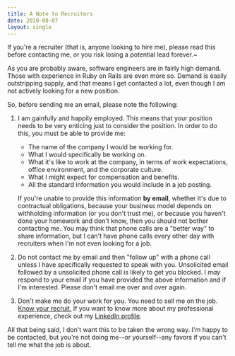```yaml
---
title: A Note to Recruiters
date: 2010-08-07
layout: single
---
```


If you're a recruiter (that is, anyone looking to hire me), please read this
before contacting me, or you risk losing a potential lead forever.~

<p>As you are probably aware, software engineers are in fairly high demand.
Those with experience in Ruby on Rails are even more so. Demand is easily
outstripping supply, and that means I get contacted a lot, even though I am not
actively looking for a new position.</p>

So, before sending me an email, please note the following:

1.  I am gainfully and happily employed. This means that your position needs to
    be very enticing just to consider the position. In order to do this, you
    must be able to provide me:

    *  The name of the company I would be working for.
    *  What I would specifically be working on.
    *  What it's like to work at the company, in terms of work expectations,
       office environment, and the corporate culture.
    *  What I might expect for compensation and benefits.
    *  All the standard information you would include in a job posting.

    If you're unable to provide this information **by email**, whether
    it's due to contractual obligations, because your business model depends
    on withholding information (or you don't trust me), or because you
    haven't done your homework and don't know, then you should not bother
    contacting me. You may think that phone calls are a "better way" to
    share information, but I can't have phone calls every other day with
    recruiters when I'm not even looking for a job.

2.  Do not contact me by email and then "follow up" with a phone call unless I
    have specifically requested to speak with you. Unsolicited email followed by
    a unsolicited phone call is likely to get you blocked. I _may_ respond to
    your email if you have provided the above information and if I'm interested.
    Please don't email me over and over again.
3.  Don't make me do your work for you. You need to sell me on the job.
    [Know your recruit.][2] If you want to know more about my
    professional experience, check out my [LinkedIn profile][3].

All that being said, I don't want this to be taken the wrong way. I'm
happy to be contacted, but you're not doing me--or yourself--any favors
if you can't tell me what the job is about.

[2]: http://ryanbigg.com/2010/05/recruiters-know-thine-recruitees/
[3]: http://linkedin.com/in/wuputah
